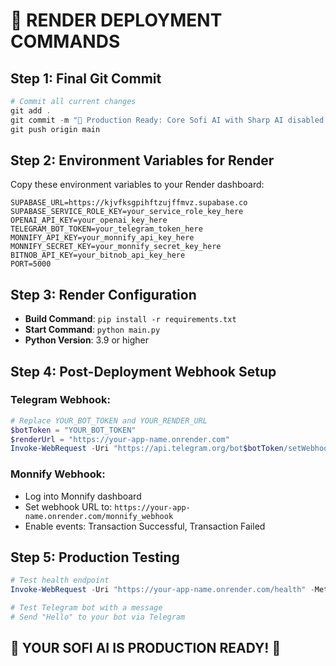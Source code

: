 # 🚀 RENDER DEPLOYMENT COMMANDS

## Step 1: Final Git Commit
```powershell
# Commit all current changes
git add .
git commit -m "🚀 Production Ready: Core Sofi AI with Sharp AI disabled for stability"
git push origin main
```

## Step 2: Environment Variables for Render
Copy these environment variables to your Render dashboard:

```
SUPABASE_URL=https://kjvfksgpihftzujffmvz.supabase.co
SUPABASE_SERVICE_ROLE_KEY=your_service_role_key_here
OPENAI_API_KEY=your_openai_key_here
TELEGRAM_BOT_TOKEN=your_telegram_token_here
MONNIFY_API_KEY=your_monnify_api_key_here
MONNIFY_SECRET_KEY=your_monnify_secret_key_here
BITNOB_API_KEY=your_bitnob_api_key_here
PORT=5000
```

## Step 3: Render Configuration
- **Build Command**: `pip install -r requirements.txt`
- **Start Command**: `python main.py`
- **Python Version**: 3.9 or higher

## Step 4: Post-Deployment Webhook Setup

### Telegram Webhook:
```powershell
# Replace YOUR_BOT_TOKEN and YOUR_RENDER_URL
$botToken = "YOUR_BOT_TOKEN"
$renderUrl = "https://your-app-name.onrender.com"
Invoke-WebRequest -Uri "https://api.telegram.org/bot$botToken/setWebhook?url=$renderUrl/webhook" -Method POST
```

### Monnify Webhook:
- Log into Monnify dashboard
- Set webhook URL to: `https://your-app-name.onrender.com/monnify_webhook`
- Enable events: Transaction Successful, Transaction Failed

## Step 5: Production Testing
```powershell
# Test health endpoint
Invoke-WebRequest -Uri "https://your-app-name.onrender.com/health" -Method GET

# Test Telegram bot with a message
# Send "Hello" to your bot via Telegram
```

## 🎯 YOUR SOFI AI IS PRODUCTION READY! 🚀
